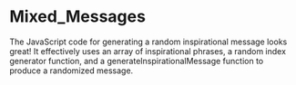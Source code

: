# Mixed_Messages
The JavaScript code for generating a random inspirational message looks great! It effectively uses an array of inspirational phrases, a random index generator function, and a generateInspirationalMessage function to produce a randomized message.
